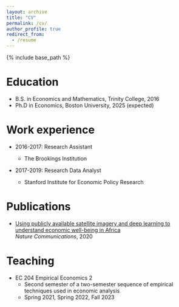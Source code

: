 ```yaml
---
layout: archive
title: "CV"
permalink: /cv/
author_profile: true
redirect_from:
  - /resume
---
```


{% include base_path %}

Education
======
* B.S. in Economics and Mathematics, Trinity College, 2016
* Ph.D in Economics, Boston University, 2025 (expected)

Work experience
======
* 2016-2017: Research Assistant
  * The Brookings Institution

* 2017-2019: Research Data Analyst
  * Stanford Institute for Economic Policy Research

Publications
======
* [Using publicly available satellite imagery and deep learning to understand economic well-being in Africa](https://zhongyitang.github.io/publication/Yeh_et_al2020)  
*Nature Communications*, 2020

Teaching
======
* EC 204 Empirical Economics 2
  * Second semester of a two-semester sequence of empirical techniques used in economic analysis
  * Spring 2021, Spring 2022, Fall 2023

